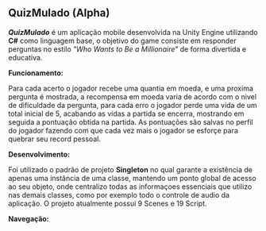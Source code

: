 ## QuizMulado (Alpha)

  ***QuizMulado*** é um aplicação mobile desenvolvida na Unity Engine utilizando **C#** como linguagem base, o objetivo do game consiste em responder perguntas no estilo *"Who Wants to Be a Millionaire"* de forma divertida e educativa.
  
  
  **Funcionamento:**
  
Para cada acerto o jogador recebe uma quantia em moeda, e uma proxima pergunta é mostrada, a recompensa em moeda varia de acordo com o nivel de dificuldade da pergunta, para cada erro o jogador perde uma vida de um total inicial de 5, acabando as vidas a partida se encerra, mostrando em seguida a pontuação obtida na partida. As pontuações são salvas no perfil do jogador fazendo com que cada vez mais o jogador se esforçe para quebrar seu record pessoal.

**Desenvolvimento:**

Foi utilizado o padrão de projeto **Singleton** no qual garante a existência de apenas uma instância de uma classe, mantendo um ponto global de acesso ao seu objeto, onde centralizo todas as informaçoes essenciais que utilizo nas demais classes, como por exemplo todo o controle de audio da aplicação. O projeto atualmente possui 9 Scenes e 19 Script.

**Navegação:**



